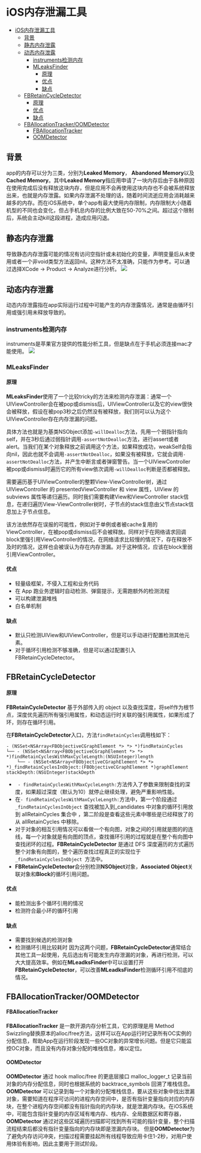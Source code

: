 # iOS内存泄漏工具
- [iOS内存泄漏工具](#ios内存泄漏工具)
  - [背景](#背景)
  - [静态内存泄露](#静态内存泄露)
  - [动态内存泄露](#动态内存泄露)
    - [instruments检测内存](#instruments检测内存)
    - [MLeaksFinder](#mleaksfinder)
      - [原理](#原理)
      - [优点](#优点)
      - [缺点](#缺点)
  - [FBRetainCycleDetector](#fbretaincycledetector)
      - [原理](#原理-1)
      - [优点](#优点-1)
      - [缺点](#缺点-1)
  - [FBAllocationTracker/OOMDetector](#fballocationtrackeroomdetector)
      - [FBAllocationTracker](#fballocationtracker)
      - [OOMDetector](#oomdetector)

## 背景
app的内存可以分为三类，分别为**Leaked Memory**， **Abandoned Memory**以及**Cached Memory**。其中**Leaked Memory**指应用申请了一块内存后由于各种原因在使用完成后没有释放这块内存，但是应用不会再使用这块内存也不会被系统释放出来，也就是内存泄露。如果内存泄漏不处理的话，随着时间流逝应用会消耗越来越多的内存。而在iOS系统中，单个app有最大使用内存限制，内存限制大小随着机型的不同也会变化，但占手机总内存的比例大致在50-70%之间。超过这个限制后，系统会主动kill这段进程，造成应用闪退。

## 静态内存泄露
导致静态内存泄露可能的情况有访问空指针或未初始化的变量，声明变量后从未使用或者一个非void类型方法返回nil。这种方法不太准确，只能作为参考。可以通过选择XCode -> Product -> Analyze进行分析。
![](https://tva1.sinaimg.cn/large/008i3skNgy1gx6fmrfwwsj30hi0823yw.jpg)

## 动态内存泄露
动态内存泄露指在app实际运行过程中可能产生的内存泄露情况，通常是由循环引用或强引用未释放导致的。

### instruments检测内存
instruments是苹果官方提供的性能分析工具，但是缺点在于手机必须连接mac才能使用。
![](https://tva1.sinaimg.cn/large/008i3skNgy1gx6fukptc6j316m0h83zg.jpg)

### MLeaksFinder

#### 原理
**MLeaksFinder**使用了一个比较tricky的方法来检测内存泄漏：通常一个UIViewController会在被pop或dismiss后，UIViewController以及它的view很快会被释放，假设在被pop3秒之后仍然没有被释放，我们则可以认为这个UIViewController存在内存泄漏的问题。

具体方法也就是为基类NSObject添加`-willDealloc`方法，先用一个弱指针指向self，并在3秒后通过弱指针调用`-assertNotDealloc`方法，进行assert或者alert。当我们在某个对象释放之前调用这个方法，如果释放成功，weakSelf会指向nil，因此也就不会调用`-assertNotDealloc`，如果没有被释放，它就会调用`-assertNotDealloc`方法，并产生中断言或者弹窗警告。当一个UIViewController被pop或dismiss时遍历它的所有view依次调用`-willDealloc`判断是否都被释放。

需要遍历基于UIViewController的整颗View-ViewController树，通过UIViewController 的 presentedViewController 和 view 属性，UIView 的 subviews 属性等递归遍历。同时我们需要构建View和ViewController stack信息，在递归遍历View-ViewController树时，子节点的stack信息由父节点stack信息加上子节点信息。

该方法依然存在误报的可能性，例如对于单例或者被cache复用的ViewController，在被pop或dismiss后不会被释放。同样对于在网络请求回调block里强引用ViewController的情况，在网络请求比较慢的情况下，存在释放不及时的情况，这样也会被误认为存在内存泄漏。对于这种情况，应该在block里弱引用ViewController。



#### 优点
* 轻量级框架，不侵入工程和业务代码
* 在 App 跑业务逻辑时自动检测、弹窗提示，无需跑额外的检测流程
* 可以构建泄漏堆栈
* 白名单机制

#### 缺点
* 默认只检测UIView和UIViewController，但是可以手动进行配置检测其他元素。
* 对于循环引用检测不够准确，但是可以通过配置引入FBRetainCycleDetector。


## FBRetainCycleDetector

#### 原理
**FBRetainCycleDetector** 基于外部传入的 object 以及查找深度，将self作为根节点，深度优先遍历所有强引用属性，和动态运行时关联的强引用属性，如果形成了环，则存在循环引用。

在**FBRetainCycleDetector**入口，方法`findRetainCycles`调用栈如下：
```
- (NSSet<NSArray<FBObjectiveCGraphElement *> *> *)findRetainCycles
└── - (NSSet<NSArray<FBObjectiveCGraphElement *> *> *)findRetainCyclesWithMaxCycleLength:(NSUInteger)length
    └── - (NSSet<NSArray<FBObjectiveCGraphElement *> *> *)_findRetainCyclesInObject:(FBObjectiveCGraphElement *)graphElement stackDepth:(NSUInteger)stackDepth
```
* ` - findRetainCyclesWithMaxCycleLength:`方法传入了参数来限制查找的深度，如果超过深度（默认为10）就停止继续处理，避免严重影响性能。
* 在` - findRetainCyclesWithMaxCycleLength: `方法中，第一个阶段通过`_findRetainCyclesInObject` 查找被加入到_candidates 中对象的循环引用放到 allRetainCycles 集合中 ，第二阶段是查看这些元素中哪些是已经释放了的从 allRetainCycles 中移除。
* 对于对象的相互引用情况可以看做一个有向图，对象之间的引用就是图的的连线，每一个对象就是有向图的顶点，查找循环引用的过程就是在整个有向图中查找闭环的过程。**FBRetainCycleDetector** 是通过 DFS 深度遍历的方式遍历整个对象有向图的，整个遍历查找过程真正的实现位于`_findRetainCyclesInObject `方法中。
* **FBRetainCycleDetector**会分别检测**NSObject**对象，**Associated Object**关联对象和**Block**的循环引用问题。

#### 优点
* 能检测出多个循环引用的情况
* 检测符合最小环的循环引用

#### 缺点
* 需要找到候选的检测对象
* 检测循环引用比较耗时
因为这两个问题，**FBRetainCycleDetector**通常结合其他工具一起使用，先后选出有可能发生内存泄漏的对象，再进行检测，可以大大提高效率。例如在**MLeadksFinder**中可以设置打开**FBRetainCycleDetector**，可以改善**MLeadksFinder**检测循环引用不彻底的情况。


## FBAllocationTracker/OOMDetector
#### FBAllocationTracker
**FBAllocationTracker** 是一款开源内存分析工具，它的原理是用 Method Swizzling替换原本的alloc/free方法，这样可以在App运行时记录所有OC实例的分配信息，帮助App在运行阶段发现一些OC对象的异常增长问题。但是它只能监控OC对象，而且没有内存对象分配的堆栈信息，难以定位。

#### OOMDetector
**OOMDetector** 通过 hook malloc/free 的更底层接口 malloc_logger_t 记录当前对象的内存分配信息，同时也根据系统的 backtrace_symbols 回溯了堆栈信息。**OOMDetector** 可以记录到每一个对象的分配堆栈信息，要从这些对象中找出泄漏对象，需要知道在程序可访问的进程内存空间中，是否有指针变量指向对应的内存块，在整个进程内存空间都没有指针指向的内存块，就是泄漏内存块。在iOS系统中，可能包含指针变量的内存区域有堆内存、栈内存、全局数据区和寄存器，**OOMDetector** 通过对这些区域遍历扫描即可找到所有可能的指针变量，整个扫描流程结束后都没有指针变量指向的内存块即是泄漏内存块。
但是**OOMDetector**为了避免内存访问冲突，扫描过程需要挂起所有线程导致应用卡住1-2秒，对用户使用体验有影响，因此主要用于测试阶段。

